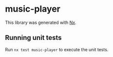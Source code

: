 # music-player

This library was generated with [Nx](https://nx.dev).

## Running unit tests

Run `nx test music-player` to execute the unit tests.
